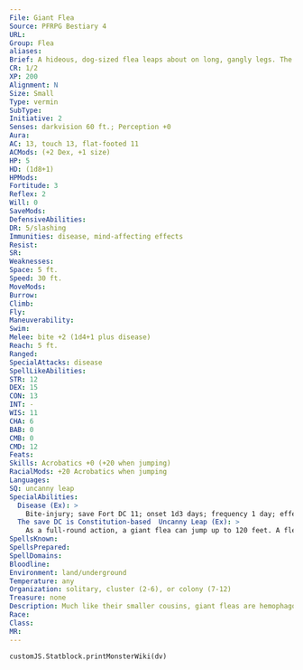```yaml
---
File: Giant Flea
Source: PFRPG Bestiary 4
URL: 
Group: Flea
aliases: 
Brief: A hideous, dog-sized flea leaps about on long, gangly legs. The sharp, jagged edges of its jaws greedily clatter for blood.
CR: 1/2
XP: 200
Alignment: N
Size: Small
Type: vermin
SubType: 
Initiative: 2
Senses: darkvision 60 ft.; Perception +0
Aura: 
AC: 13, touch 13, flat-footed 11
ACMods: (+2 Dex, +1 size)
HP: 5
HD: (1d8+1)
HPMods: 
Fortitude: 3
Reflex: 2
Will: 0
SaveMods: 
DefensiveAbilities: 
DR: 5/slashing
Immunities: disease, mind-affecting effects
Resist: 
SR: 
Weaknesses: 
Space: 5 ft.
Speed: 30 ft.
MoveMods: 
Burrow: 
Climb: 
Fly: 
Maneuverability: 
Swim: 
Melee: bite +2 (1d4+1 plus disease)
Reach: 5 ft.
Ranged: 
SpecialAttacks: disease
SpellLikeAbilities: 
STR: 12
DEX: 15
CON: 13
INT: -
WIS: 11
CHA: 6
BAB: 0
CMB: 0
CMD: 12
Feats: 
Skills: Acrobatics +0 (+20 when jumping)
RacialMods: +20 Acrobatics when jumping
Languages: 
SQ: uncanny leap
SpecialAbilities:
  Disease (Ex): >
    Bite-injury; save Fort DC 11; onset 1d3 days; frequency 1 day; effect 1 Con damage; cure 1 save.
  The save DC is Constitution-based  Uncanny Leap (Ex): >
    As a full-round action, a giant flea can jump up to 120 feet. A flea can treat this jump as a charge, as long as the leap is made in a straight line.
SpellsKnown: 
SpellsPrepared: 
SpellDomains: 
Bloodline: 
Environment: land/underground
Temperature: any
Organization: solitary, cluster (2-6), or colony (7-12)
Treasure: none
Description: Much like their smaller cousins, giant fleas are hemophagous insects that live in any kind of environment where they can feed upon blood. These creatures possess surprising agility and strength. Able to leap great distances, they flit about mindlessly, looking for easy prey. A giant flea can go for several months without feeding, but then gorges after such a fast. A witch can take a giant flea as a familiar. Like all vermin, a giant flea gains 1 point of Intelligence when it becomes a familiar. A giant flea familiar grants its master a +3 bonus on Fortitude saves against disease.
Race: 
Class: 
MR: 
---
```

```dataviewjs
customJS.Statblock.printMonsterWiki(dv)
```
